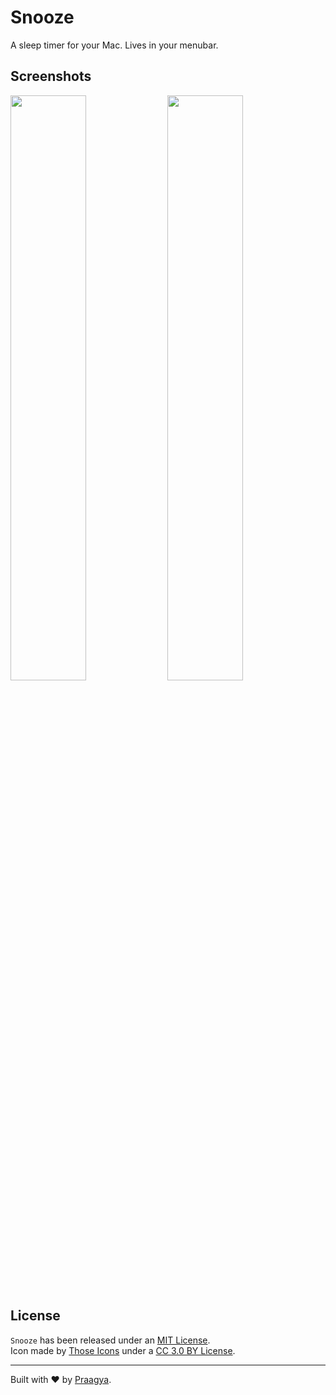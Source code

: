 # Snooze

A sleep timer for your Mac. Lives in your menubar.

## Screenshots

<img src="https://user-images.githubusercontent.com/2060518/39719630-6a91c64a-5257-11e8-837a-fa15a38c4077.png" width="49%"></img> <img src="https://user-images.githubusercontent.com/2060518/39719632-6c2208c6-5257-11e8-81b6-4ab25c6aff3d.png" width="49%"></img>

## License

`Snooze` has been released under an [MIT License](http://opensource.org/licenses/MIT).  
Icon made by [Those Icons](https://www.flaticon.com/authors/those-icons) under a [CC 3.0 BY License](http://creativecommons.org/licenses/by/3.0/).

---

Built with ❤️ by [Praagya](https://www.praagya.com).
